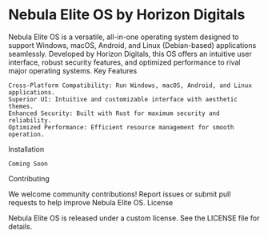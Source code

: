 # Nebula Elite OS by Horizon Digitals

Nebula Elite OS is a versatile, all-in-one operating system designed to support Windows, macOS, Android, and Linux (Debian-based) applications seamlessly. Developed by Horizon Digitals, this OS offers an intuitive user interface, robust security features, and optimized performance to rival major operating systems.
Key Features

    Cross-Platform Compatibility: Run Windows, macOS, Android, and Linux applications.
    Superior UI: Intuitive and customizable interface with aesthetic themes.
    Enhanced Security: Built with Rust for maximum security and reliability.
    Optimized Performance: Efficient resource management for smooth operation.

Installation

    Coming Soon

Contributing

We welcome community contributions! Report issues or submit pull requests to help improve Nebula Elite OS.
License

Nebula Elite OS is released under a custom license. See the LICENSE file for details.
